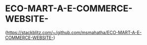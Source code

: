 # ECO-MART-A-E-COMMERCE-WEBSITE-

(https://stackblitz.com/~/github.com/msmahatha/ECO-MART-A-E-COMMERCE-WEBSITE-)
